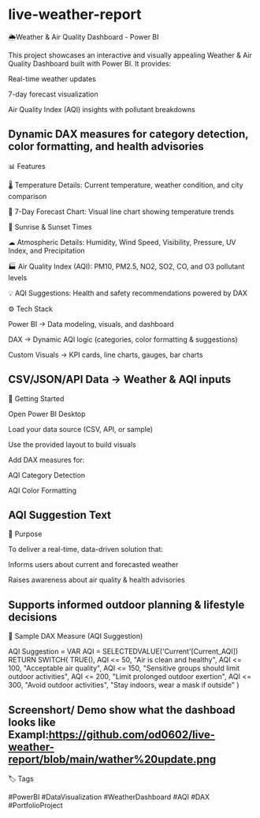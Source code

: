 # live-weather-report
🌦️Weather & Air Quality Dashboard - Power BI

This project showcases an interactive and visually appealing Weather & Air Quality Dashboard built with Power BI. It provides:

Real-time weather updates

7-day forecast visualization

Air Quality Index (AQI) insights with pollutant breakdowns

Dynamic DAX measures for category detection, color formatting, and health advisories
------------------------------------------------------------------------------------------------------------------------------------------------------
📊 Features

🌡 Temperature Details: Current temperature, weather condition, and city comparison

📅 7-Day Forecast Chart: Visual line chart showing temperature trends

🌇 Sunrise & Sunset Times

☁ Atmospheric Details: Humidity, Wind Speed, Visibility, Pressure, UV Index, and Precipitation

🏭 Air Quality Index (AQI): PM10, PM2.5, NO2, SO2, CO, and O3 pollutant levels

💡 AQI Suggestions: Health and safety recommendations powered by DAX

⚙️ Tech Stack

Power BI → Data modeling, visuals, and dashboard

DAX → Dynamic AQI logic (categories, color formatting & suggestions)

Custom Visuals → KPI cards, line charts, gauges, bar charts

CSV/JSON/API Data → Weather & AQI inputs
------------------------------------------------------------------------------------------------------------------------------------------------------
🚀 Getting Started

Open Power BI Desktop

Load your data source (CSV, API, or sample)

Use the provided layout to build visuals

Add DAX measures for:

AQI Category Detection

AQI Color Formatting

AQI Suggestion Text
------------------------------------------------------------------------------------------------------------------------------------------------------
📌 Purpose

To deliver a real-time, data-driven solution that:

Informs users about current and forecasted weather

Raises awareness about air quality & health advisories

Supports informed outdoor planning & lifestyle decisions
------------------------------------------------------------------------------------------------------------------------------------------------------
🧠 Sample DAX Measure (AQI Suggestion)

AQI Suggestion =
VAR AQI = SELECTEDVALUE('Current'[Current_AQI])
RETURN
SWITCH(
    TRUE(),
    AQI <= 50, "Air is clean and healthy",
    AQI <= 100, "Acceptable air quality",
    AQI <= 150, "Sensitive groups should limit outdoor activities",
    AQI <= 200, "Limit prolonged outdoor exertion",
    AQI <= 300, "Avoid outdoor activities",
    "Stay indoors, wear a mask if outside"
)



Screenshort/ Demo
show what the dashboad looks like
Exampl:https://github.com/od0602/live-weather-report/blob/main/wather%20update.png
------------------------------------------------------------------------------------------------------------------------------------------------------
🏷 Tags

#PowerBI #DataVisualization #WeatherDashboard #AQI #DAX #PortfolioProject
